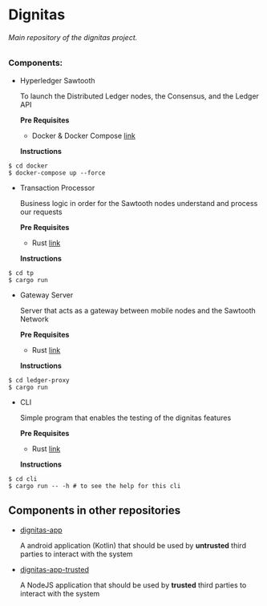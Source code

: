 # Dignitas

###### Main repository of the dignitas project.

### Components:

- Hyperledger Sawtooth

    To launch the Distributed Ledger nodes, the Consensus, and the Ledger API
	
	**Pre Requisites**
	- Docker & Docker Compose [link](https://docs.docker.com/compose/install/)
	
	**Instructions**
```
$ cd docker
$ docker-compose up --force
```
    
- Transaction Processor
	
    Business logic in order for the Sawtooth nodes understand and process our requests

	**Pre Requisites**
	- Rust [link](https://www.rust-lang.org/learn/get-started)

	**Instructions**
```
$ cd tp
$ cargo run
```

- Gateway Server
	
    Server that acts as a gateway between mobile nodes and the Sawtooth Network
	
	**Pre Requisites**
	- Rust [link](https://www.rust-lang.org/learn/get-started)

	**Instructions**
```
$ cd ledger-proxy
$ cargo run
```
    
 - CLI
 
 	Simple program that enables the testing of the dignitas features
	
	**Pre Requisites**
	- Rust [link](https://www.rust-lang.org/learn/get-started)

	**Instructions**
```
$ cd cli
$ cargo run -- -h # to see the help for this cli
```

## Components in other repositories
	
-  [dignitas-app](https://github.com/LudeeD/dignitas-app)

	A android application (Kotlin) that should be used by **untrusted** third parties to interact with the system
    
 - [dignitas-app-trusted](https://github.com/LudeeD/dignitas-app-trusted)
 
 	A NodeJS application that should be used by **trusted** third parties to interact with the system
